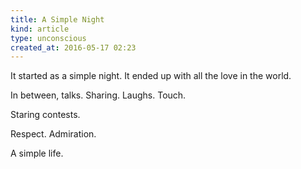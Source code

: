 ```yaml
---
title: A Simple Night
kind: article
type: unconscious
created_at: 2016-05-17 02:23
---
```


It started as a simple night. It ended up with all the love in the world.

In between, talks. Sharing. Laughs. Touch.

Staring contests.

Respect. Admiration.

A simple life.